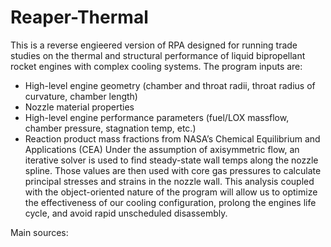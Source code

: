 # Reaper-Thermal

This is a reverse engieered version of RPA designed for running trade studies on the thermal and structural performance of liquid bipropellant rocket engines with complex cooling systems. The program inputs are:
- High-level engine geometry (chamber and throat radii,
throat radius of curvature, chamber length)
- Nozzle material properties
- High-level engine performance parameters (fuel/LOX
massflow, chamber pressure, stagnation temp, etc.)
- Reaction product mass fractions from NASA’s Chemical
Equilibrium and Applications (CEA)
Under the assumption of axisymmetric flow, an iterative solver is used to find steady-state wall temps along the nozzle spline. Those values are then used with core gas pressures to calculate principal stresses and strains in the nozzle wall. This analysis coupled with the object-oriented nature of the program will allow us to optimize the effectiveness of our cooling configuration, prolong the engines life cycle, and avoid rapid unscheduled disassembly.

Main sources:
